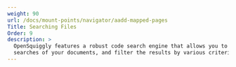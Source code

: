 ```yaml
---
weight: 90
url: /docs/mount-points/navigator/aadd-mapped-pages
Title: Searching Files
Order: 9
description: >
  OpenSquiggly features a robust code search engine that allows you to perform regular-expression-based
  searches of your documents, and filter the results by various criteria.
---
```

